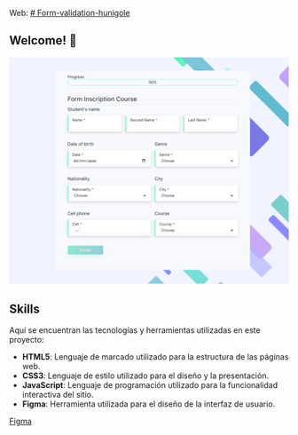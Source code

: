 Web: [# Form-validation-hunigole](https://hunigolesan.github.io/form-validation-hunigole)
## Welcome! 👋
![Design preview create by HunigoleSan](./images/result_proyect.PNG)

## Skills

Aquí se encuentran las tecnologías y herramientas utilizadas en este proyecto:

- **HTML5**: Lenguaje de marcado utilizado para la estructura de las páginas web.
- **CSS3**: Lenguaje de estilo utilizado para el diseño y la presentación.
- **JavaScript**: Lenguaje de programación utilizado para la funcionalidad interactiva del sitio.
- **Figma**: Herramienta utilizada para el diseño de la interfaz de usuario.

[Figma](https://www.figma.com/file/dRKQfEjm5VwVsXwuFA0wAT/form-inscription-Design?type=design&node-id=0%3A1&mode=design&t=GnVXws3AS85gRt5m-1)